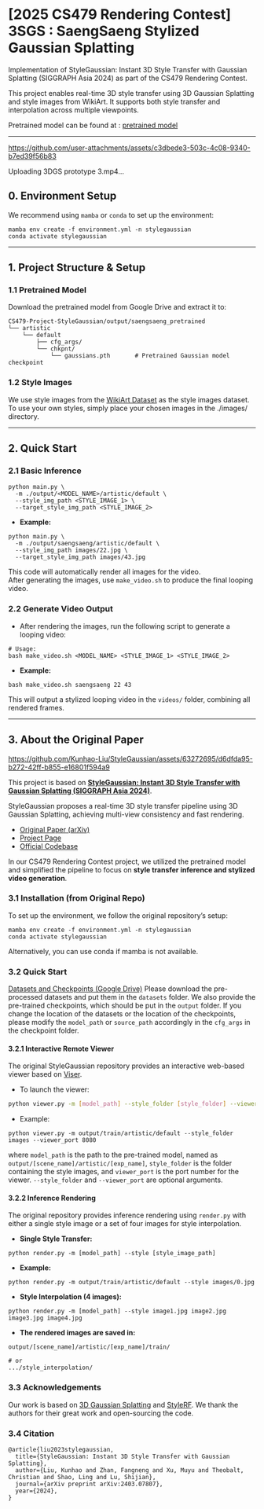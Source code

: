 
# [2025 CS479 Rendering Contest] 3SGS : SaengSaeng Stylized Gaussian Splatting

Implementation of StyleGaussian: Instant 3D Style Transfer with Gaussian Splatting (SIGGRAPH Asia 2024) as part of the CS479 Rendering Contest.

This project enables real-time 3D style transfer using 3D Gaussian Splatting and style images from WikiArt. It supports both style transfer and interpolation across multiple viewpoints.

Pretrained model can be found at : [pretrained model](https://drive.google.com/file/d/1f7xMMzEPfS3Su91_fFh4dkioDjkIx7cn/view?usp=drive_link)

------


https://github.com/user-attachments/assets/c3dbede3-503c-4c08-9340-b7ed39f56b83


Uploading 3DGS prototype 3.mp4…




## 0. Environment Setup

We recommend using `mamba` or `conda` to set up the environment:

```
mamba env create -f environment.yml -n stylegaussian
conda activate stylegaussian
```

------

## 1. Project Structure & Setup
### 1.1 Pretrained Model
Download the pretrained model from Google Drive and extract it to:

```
CS479-Project-StyleGaussian/output/saengsaeng_pretrained
└── artistic
    └── default
        ├── cfg_args/
        └── chkpnt/
            └── gaussians.pth       # Pretrained Gaussian model checkpoint
```

### 1.2 Style Images
We use style images from the [WikiArt Dataset](https://www.kaggle.com/datasets/ipythonx/wikiart-gangogh-creating-art-gan) as the style images dataset.
To use your own styles, simply place your chosen images in the ./images/ directory.

------

## 2. Quick Start
### 2.1 Basic Inference

```
python main.py \
  -m ./output/<MODEL_NAME>/artistic/default \
  --style_img_path <STYLE_IMAGE_1> \
  --target_style_img_path <STYLE_IMAGE_2>
```

- **Example:**
```
python main.py \
  -m ./output/saengsaeng/artistic/default \
  --style_img_path images/22.jpg \
  --target_style_img_path images/43.jpg
```

This code will automatically render all images for the video.  
After generating the images, use `make_video.sh` to produce the final looping video.


### 2.2 Generate Video Output

- After rendering the images, run the following script to generate a looping video:

```
# Usage:
bash make_video.sh <MODEL_NAME> <STYLE_IMAGE_1> <STYLE_IMAGE_2>
```

- **Example:**

```
bash make_video.sh saengsaeng 22 43
```
This will output a stylized looping video in the `videos/` folder, combining all rendered frames.

---

## 3. About the Original Paper

https://github.com/Kunhao-Liu/StyleGaussian/assets/63272695/d6dfda95-b272-42ff-b855-e16801f594a9

This project is based on [**StyleGaussian: Instant 3D Style Transfer with Gaussian Splatting (SIGGRAPH Asia 2024)**](https://arxiv.org/abs/2403.07807).

StyleGaussian proposes a real-time 3D style transfer pipeline using 3D Gaussian Splatting, achieving multi-view consistency and fast rendering.

- [Original Paper (arXiv)](https://arxiv.org/abs/2403.07807)
- [Project Page](https://kunhao-liu.github.io/StyleGaussian/)
- [Official Codebase](https://github.com/Kunhao-Liu/StyleGaussian)

In our CS479 Rendering Contest project, we utilized the pretrained model and simplified the pipeline to focus on **style transfer inference and stylized video generation**.


### 3.1 Installation (from Original Repo)

To set up the environment, we follow the original repository’s setup:

```
mamba env create -f environment.yml -n stylegaussian
conda activate stylegaussian
```
Alternatively, you can use conda if mamba is not available.


### 3.2 Quick Start
[Datasets and Checkpoints (Google Drive)](https://drive.google.com/drive/folders/1xHGXniVL3nh6G7pKDkZR1SJlfvo4YB1J?usp=sharing)
Please download the pre-processed datasets and put them in the `datasets` folder. We also provide the pre-trained checkpoints, which should be put in the `output` folder. If you change the location of the datasets or the location of the checkpoints, please modify the `model_path` or `source_path` accordingly in the `cfg_args` in the checkpoint folder.


#### 3.2.1 Interactive Remote Viewer

The original StyleGaussian repository provides an interactive web-based viewer based on [Viser](https://github.com/nerfstudio-project/viser). 

- To launch the viewer:

```bash
python viewer.py -m [model_path] --style_folder [style_folder] --viewer_port [viewer_port]
```

- Example:
```
python viewer.py -m output/train/artistic/default --style_folder images --viewer_port 8080
```

where `model_path` is the path to the pre-trained model, named as `output/[scene_name]/artistic/[exp_name]`, `style_folder` is the folder containing the style images, and `viewer_port` is the port number for the viewer. `--style_folder` and `--viewer_port` are optional arguments.


#### 3.2.2 Inference Rendering

The original repository provides inference rendering using `render.py` with either a single style image or a set of four images for style interpolation.

- **Single Style Transfer:**
```
python render.py -m [model_path] --style [style_image_path]
```

- **Example:**
```
python render.py -m output/train/artistic/default --style images/0.jpg
```

- **Style Interpolation (4 images):**

```
python render.py -m [model_path] --style image1.jpg image2.jpg image3.jpg image4.jpg
```

- **The rendered images are saved in:**
```
output/[scene_name]/artistic/[exp_name]/train/
```
```
# or
.../style_interpolation/
```


### 3.3 Acknowledgements

Our work is based on [3D Gaussian Splatting](https://github.com/graphdeco-inria/gaussian-splatting) and [StyleRF](https://github.com/Kunhao-Liu/StyleRF). We thank the authors for their great work and open-sourcing the code.



### 3.4 Citation

```
@article{liu2023stylegaussian,
  title={StyleGaussian: Instant 3D Style Transfer with Gaussian Splatting},
  author={Liu, Kunhao and Zhan, Fangneng and Xu, Muyu and Theobalt, Christian and Shao, Ling and Lu, Shijian},
  journal={arXiv preprint arXiv:2403.07807},
  year={2024},
}
```
